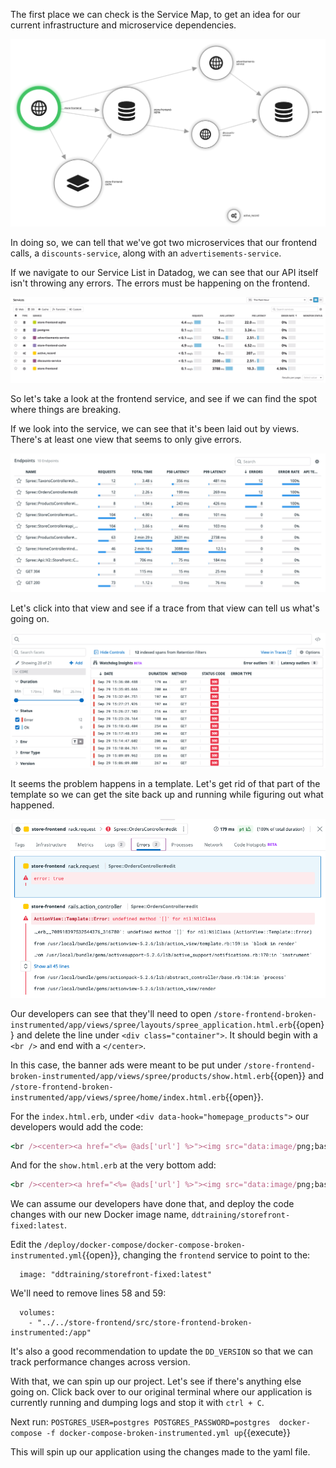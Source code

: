 The first place we can check is the Service Map, to get an idea for our current infrastructure and microservice dependencies.

![Datadog Service Map](./assets/service-map.png)

In doing so, we can tell that we've got two microservices that our frontend calls, a `discounts-service`, along with an `advertisements-service`.

If we navigate to our Service List in Datadog, we can see that our API itself isn't throwing any errors. The errors must be happening on the frontend.

![Services List](./assets/problematic-service.gif)

So let's take a look at the frontend service, and see if we can find the spot where things are breaking.

If we look into the service, we can see that it's been laid out by views. There's at least one view that seems to only give errors.

![Endpoints](./assets/store-frontend_endpoints.png)

Let's click into that view and see if a trace from that view can tell us what's going on.

![Problematic Traces](./assets/store-frontend_Spree_OrdersController-trace-errors.png)

It seems the problem happens in a template. Let's get rid of that part of the template so we can get the site back up and running while figuring out what happened.

![Trace Errors](./assets/trace-details-error-message.png)

Our developers can see that they'll need to open `/store-frontend-broken-instrumented/app/views/spree/layouts/spree_application.html.erb`{{open}} and delete the line under `<div class="container">`. It should begin with a `<br />` and end with a `</center>`.

In this case, the banner ads were meant to be put under `/store-frontend-broken-instrumented/app/views/spree/products/show.html.erb`{{open}} and `/store-frontend-broken-instrumented/app/views/spree/home/index.html.erb`{{open}}.

For the `index.html.erb`, under `<div data-hook="homepage_products">` our developers would add the code:

```ruby
<br /><center><a href="<%= @ads['url'] %>"><img src="data:image/png;base64,<%= @ads['base64'] %>" /></a></center>

```

And for the `show.html.erb` at the very bottom add:

```ruby 
<br /><center><a href="<%= @ads['url'] %>"><img src="data:image/png;base64,<%= @ads['base64'] %>" /></a></center><br />
```

We can assume our developers have done that, and deploy the code changes with our new Docker image name, `ddtraining/storefront-fixed:latest`.

Edit the `/deploy/docker-compose/docker-compose-broken-instrumented.yml`{{open}}, changing the `frontend` service to point to the:

```
  image: "ddtraining/storefront-fixed:latest"
```

We'll need to remove lines 58 and 59:

```
  volumes:
    - "../../store-frontend/src/store-frontend-broken-instrumented:/app"
```

It's also a good recommendation to update the `DD_VERSION` so that we can track performance changes across version.

With that, we can spin up our project. Let's see if there's anything else going on. Click back over to our original terminal where our application is currently running and dumping logs and stop it with `ctrl + C`.

Next run:
`POSTGRES_USER=postgres POSTGRES_PASSWORD=postgres  docker-compose -f docker-compose-broken-instrumented.yml up`{{execute}}

This will spin up our application using the changes made to the yaml file.


